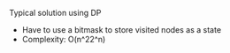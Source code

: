 
Typical solution using DP
- Have to use a bitmask to store visited nodes as a state
- Complexity: O(n^22^n)